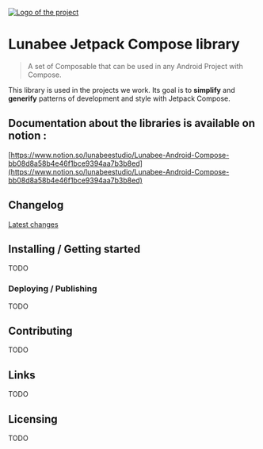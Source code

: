 [![Logo of the project](art/Lunabee_Blue.png?raw=true)](http://www.lunabee.studio/)

# Lunabee Jetpack Compose library

> A set of Composable that can be used in any Android Project with Compose.

This library is used in the projects we work. Its goal is to **simplify** and **generify** patterns
of development and style with Jetpack Compose.

## Documentation about the libraries is available on notion :

[https://www.notion.so/lunabeestudio/Lunabee-Android-Compose-bb08d8a58b4e46f1bce9394aa7b3b8ed](https://www.notion.so/lunabeestudio/Lunabee-Android-Compose-bb08d8a58b4e46f1bce9394aa7b3b8ed)

## Changelog

[Latest changes](CHANGELOG.MD)

## Installing / Getting started

TODO

### Deploying / Publishing

TODO

## Contributing

TODO

## Links

TODO

## Licensing

TODO
